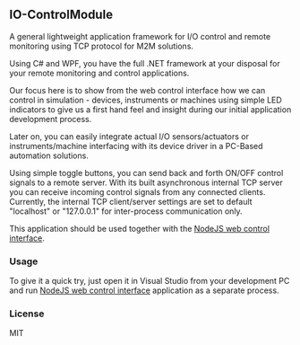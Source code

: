 ## IO-ControlModule
A general lightweight application framework for I/O control and remote monitoring using TCP protocol for M2M solutions.

[](https://github.com/EdoLabWorks/ximgs/blob/master/newIOmodule.png)

Using C# and WPF, you have the full .NET framework at your disposal for your remote monitoring and control applications.

Our focus here is to show from the web control interface how we can control in simulation - devices, instruments or machines using simple LED indicators to give us a first hand feel and insight during our initial application development process.

Later on, you can easily integrate actual I/O sensors/actuators or instruments/machine interfacing with its device driver in a PC-Based automation solutions.  

Using simple toggle buttons, you can send back and forth ON/OFF control signals to a remote server.
With its built asynchronous internal TCP server you can receive incoming control signals from any connected clients. 
Currently, the internal TCP client/server settings are set to default "localhost" or "127.0.0.1" for inter-process communication only. 

This application should be used together with the [NodeJS web control interface](https://github.com/EdoLabWorks/NodeJS-Web-Control-Project).

### Usage
To give it a quick try, just open it in Visual Studio from your development PC and run [NodeJS web control interface](https://github.com/EdoLabWorks/NodeJS-Web-Control-Project) application as a separate process.

[](https://github.com/EdoLabWorks/ximgs/blob/master/canvas.png)
[](https://github.com/EdoLabWorks/xedo-imgs/blob/master/OverviewIOModule.png)

### License
MIT



